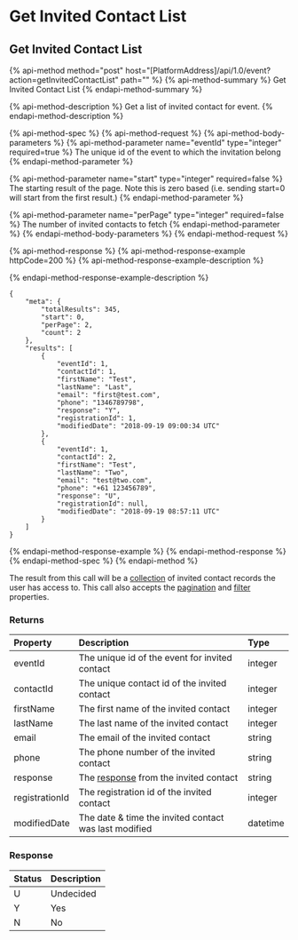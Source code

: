 # Get Invited Contact List

## Get Invited Contact List

{% api-method method="post" host="\[PlatformAddress\]/api/1.0/event?action=getInvitedContactList" path="" %}
{% api-method-summary %}
Get Invited Contact List
{% endapi-method-summary %}

{% api-method-description %}
Get a list of invited contact for event.
{% endapi-method-description %}

{% api-method-spec %}
{% api-method-request %}
{% api-method-body-parameters %}
{% api-method-parameter name="eventId" type="integer" required=true %}
The unique id of the event to which the invitation belong
{% endapi-method-parameter %}

{% api-method-parameter name="start" type="integer" required=false %}
The starting result of the page. Note this is zero based \(i.e. sending start=0 will start from the first result.\)
{% endapi-method-parameter %}

{% api-method-parameter name="perPage" type="integer" required=false %}
The number of invited contacts to fetch
{% endapi-method-parameter %}
{% endapi-method-body-parameters %}
{% endapi-method-request %}

{% api-method-response %}
{% api-method-response-example httpCode=200 %}
{% api-method-response-example-description %}

{% endapi-method-response-example-description %}

```text
{
    "meta": {
        "totalResults": 345,
        "start": 0,
        "perPage": 2,
        "count": 2
    },
    "results": [
        {
            "eventId": 1,
            "contactId": 1,
            "firstName": "Test",
            "lastName": "Last",
            "email": "first@test.com",
            "phone": "1346789798",
            "response": "Y",
            "registrationId": 1,
            "modifiedDate": "2018-09-19 09:00:34 UTC"
        },
        {
            "eventId": 1,
            "contactId": 2,
            "firstName": "Test",
            "lastName": "Two",
            "email": "test@two.com",
            "phone": "+61 123456789",
            "response": "U",
            "registrationId": null,
            "modifiedDate": "2018-09-19 08:57:11 UTC"
        }
    ]
}
```
{% endapi-method-response-example %}
{% endapi-method-response %}
{% endapi-method-spec %}
{% endapi-method %}

The result from this call will be a [collection](../getting-started/interpreting-the-response/collections.md) of invited contact records the user has access to. This call also accepts the [pagination](../getting-started/interpreting-the-response/pagination.md) and [filter](../getting-started/interpreting-the-response/filtering.md) properties.

### Returns

| Property | Description | Type |
| :--- | :--- | :--- |
| eventId | The unique id of the event for invited contact | integer |
| contactId | The unique contact id of the invited contact | integer |
| firstName | The first name of the invited contact | integer |
| lastName | The last name of the invited contact | integer |
| email | The email of the invited contact | string |
| phone | The phone number of the invited contact | string |
| response | The [response](get-invited-contact-list.md#response) from the invited contact | string |
| registrationId | The registration id of the invited contact | integer |
| modifiedDate | The date & time the invited contact was last modified | datetime |

### Response

| Status | Description |
| :--- | :--- |
| U | Undecided |
| Y | Yes |
| N | No |

